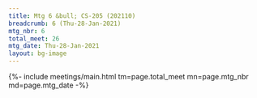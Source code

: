 ```yaml
---
title: Mtg 6 &bull; CS-205 (202110)
breadcrumb: 6 (Thu-28-Jan-2021)
mtg_nbr: 6
total_meet: 26
mtg_date: Thu-28-Jan-2021
layout: bg-image
---
```


{%- include meetings/main.html
    tm=page.total_meet
    mn=page.mtg_nbr
    md=page.mtg_date
-%}
